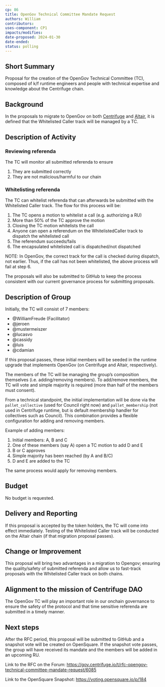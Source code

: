```yaml
---
cp: 86
title: OpenGov Technical Committee Mandate Request
authors: William
contributors: 
uses-component: CP1
impacts/modifies: 
date-proposed: 2024-01-30
date-ended: 
status: polling
---
```


## Short Summary

Proposal for the creation of the OpenGov Technical Committee (TC), composed of k/f runtime engineers and people with technical expertise and knowledge about the Centrifuge chain.

## Background

In the proposals to migrate to OpenGov on both [Centrifuge](https://gov.centrifuge.io/t/rfc-centrifuge-migration-to-opengov/5984) and [Altair](https://gov.centrifuge.io/t/rfc-altair-migration-to-opengov/6011), it is defined that the Whitelisted Caller track will be managed by a TC.

## Description of Activity

### Reviewing referenda

The TC will monitor all submitted referenda to ensure

1. They are submitted correctly
2. They are not malicious/harmful to our chain

### Whitelisting referenda

The TC can whitelist referenda that can afterwards be submitted with the Whitelisted Caller track. The flow for this process will be:

1. The TC opens a motion to whitelist a call (e.g. authorizing a RU)
2. More than 50% of the TC approve the motion
3. Closing the TC motion whitelists the call
4. Anyone can open a referendum on the WhitelistedCaller track to dispatch the whitelisted call
5. The referendum succeeds/fails
6. The encapsulated whitelisted call is dispatched/not dispatched

NOTE: In OpenGov, the correct track for the call is checked during dispatch, not earlier. Thus, if the call has not been whitelisted, the above process will fail at step 6.

The proposals will also be submitted to GitHub to keep the process consistent with our current governance process for submitting proposals.

## Description of Group

Initially, the TC will consist of 7 members:

* @WilliamFreude (Facilitator)
* @jeroen
* @mustermeiszer
* @lucasvo
* @cassidy 
* @luis 
* @cdamian

If this proposal passes, these initial members will be seeded in the runtime upgrade that implements OpenGov (on Centrifuge and Altair, respectively).

The members of the TC will be managing the group’s composition themselves (i.e. adding/removing members). To add/remove members, the TC will vote and simple majority is required (more than half of the members must consent).

From a technical standpoint, the initial implementation will be done via the `pallet_collective` (used for Council right now) and `pallet_membership` (not used in Centrifuge runtime, but is default membership handler for collectives such as Council). This combination provides a flexible configuration for adding and removing members.

Example of adding members:

1. Initial members: A, B and C
2. One of these members (say A) open a TC motion to add D and E
3. B or C approves
4. Simple majority has been reached (by A and B/C)
5. D and E are added to the TC

The same process would apply for removing members.

## Budget

No budget is requested.

## Delivery and Reporting

If this proposal is accepted by the token holders, the TC will come into effect immediately. Testing of the Whitelisted Caller track will be conducted on the Altair chain (if that migration proposal passes).

## Change or Improvement

This proposal will bring two advantages in a migration to Opengov; ensuring the quality/safety of submitted referenda and allow us to fast-track proposals with the Whitelisted Caller track on both chains.

## Alignment to the mission of Centrifuge DAO

The OpenGov TC will play an important role in our onchain governance to ensure the safety of the protocol and that time sensitive referenda are submitted in a timely manner.

## Next steps

After the RFC period, this proposal will be submitted to GitHub and a snapshot vote will be created on OpenSquare. If the snapshot vote passes, the group will have received its mandate and the members will be added in an upcoming RU.

Link to the RFC on the Forum: https://gov.centrifuge.io/t/rfc-opengov-technical-committee-mandate-request/6085

Link to the OpenSquare Snapshot: https://voting.opensquare.io/p/184


